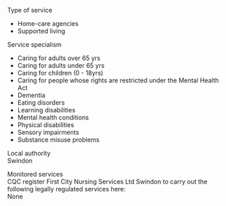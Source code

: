 Type of service

- Home-care agencies
- Supported living

Service specialism

- Caring for adults over 65 yrs
- Caring for adults under 65 yrs
- Caring for children (0 - 18yrs)
- Caring for people whose rights are restricted under the Mental Health Act
- Dementia
- Eating disorders
- Learning disabilities
- Mental health conditions
- Physical disabilities
- Sensory impairments
- Substance misuse problems

Local authority  
Swindon

Monitored services  
CQC register First City Nursing Services Ltd Swindon to carry out the following legally regulated services here:  
None
